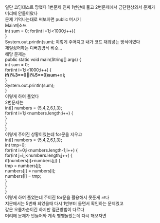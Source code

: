 일단 코딩테스트 망했다
1번문제 진짜 1번만에 풀고
2번문제에서 금단현상와서 문제가 머리에 안들어왔다  
문제 기억나는대로 써보자면
public 머시기  
	Main메소드  
	int sum = 0;
	 for(int i=1;i<1000;i++){  
	 }  
	 System.out.println(sum);
이렇게 주어지고 내가 코드 채워넣는 방식이였다  
제일싫어하는 디버깅방식 비슷...  
해당 문제는  
	public static void main(String[] args) {  
		int sum = 0;  
		for(int i=1;i<1000;i++) {  
			**if(i%3\==0||i%5\==0)sum+=i;**  
		}  
		System.out.println(sum);  
	}  
이렇게 하여 풀었다  
2번문제는  
		int[] numbers = {5,4,2,6,1,3};  
			for(int i=1;i<numbers.length;i++) {  
				}  
			}  
		}  
이렇게 주어진 상황이였는데 for문을 지우고  
		int[] numbers = {5,4,2,6,1,3};  
		int tmp=0;  
		for(int i=0;i<numbers.length-1;i++) {  
			for(int j=i;j<numbers.length;j++) {  
				if(numbers[i]>numbers[j]) {  
				tmp = numbers[j];  
				numbers[j] = numbers[i];  
				numbers[i] = tmp;  
				}  
			}	  
		}  
이렇게 하여 풀었는데 주어진 for문을 활용해서 못푼게 크다  
지문에서는 5번째 되었을때 다시 1번부터 돌면서 확인하는 문제였고  
같은 오름차순이긴 하지만 접근방법이 다르다  
머리에 문제가 안들어와 계속 뺑뺑돌았는데 다시 해보자면  
